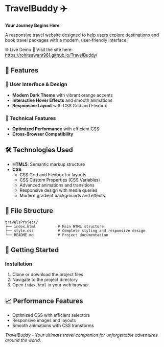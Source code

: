 # TravelBuddy ✈️

**Your Journey Begins Here**

A responsive travel website designed to help users explore destinations and book travel packages with a modern, user-friendly interface.

🌐 Live Demo
🔗 Visit the site here:
    https://rohitsawant961.github.io/TravelBuddy/

## 🌟 Features

### 🎨 User Interface & Design
- **Modern Dark Theme** with vibrant orange accents
- **Interactive Hover Effects** and smooth animations
- **Responsive Layout** with CSS Grid and Flexbox

### 📱 Technical Features
- **Optimized Performance** with efficient CSS
- **Cross-Browser Compatibility** 

## 🛠️ Technologies Used

- **HTML5**: Semantic markup structure
- **CSS**: 
  - CSS Grid and Flexbox for layouts
  - CSS Custom Properties (CSS Variables)
  - Advanced animations and transitions
  - Responsive design with media queries
  - Modern gradient backgrounds and effects

## 📁 File Structure
```
travelsProject/
├── index.html          # Main HTML structure
├── style.css           # Complete styling and responsive design
└── README.md           # Project documentation
```
## 🚀 Getting Started

### Installation
1. Clone or download the project files
2. Navigate to the project directory
3. Open `index.html` in your web browser

## 📈 Performance Features

- Optimized CSS with efficient selectors
- Responsive images and layouts
- Smooth animations with CSS transforms

*TravelBuddy - Your ultimate travel companion for unforgettable adventures around the world.*
